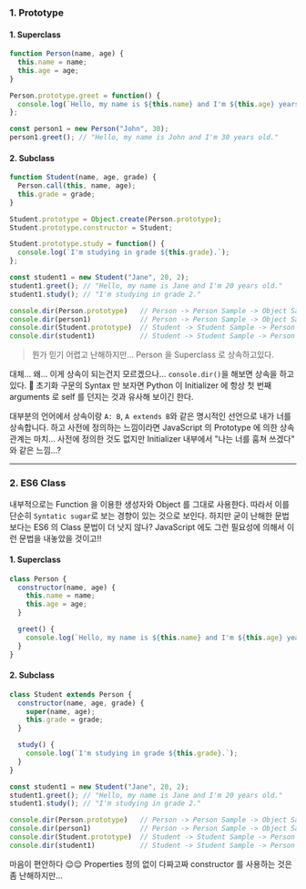### 1. Prototype

#### 1. Superclass

```javascript
function Person(name, age) {
  this.name = name;
  this.age = age;
}

Person.prototype.greet = function() {
  console.log(`Hello, my name is ${this.name} and I'm ${this.age} years old.`);
};

const person1 = new Person("John", 30);
person1.greet(); // "Hello, my name is John and I'm 30 years old."
```

#### 2. Subclass

```javascript
function Student(name, age, grade) {
  Person.call(this, name, age);
  this.grade = grade;
}

Student.prototype = Object.create(Person.prototype);
Student.prototype.constructor = Student;

Student.prototype.study = function() {
  console.log(`I'm studying in grade ${this.grade}.`);
};

const student1 = new Student("Jane", 20, 2);
student1.greet(); // "Hello, my name is Jane and I'm 20 years old."
student1.study(); // "I'm studying in grade 2."
```

```javascript
console.dir(Person.prototype)   // Person -> Person Sample -> Object Sample
console.dir(person1)            // Person -> Person Sample -> Object Sample
console.dir(Student.prototype)  // Student -> Student Sample -> Person Sample -> Object Sample
console.dir(student1)           // Student -> Student Sample -> Person Sample -> Object Sample
```

> 뭔가 믿기 어렵고 난해하지만... Person 을 Superclass 로 상속하고있다.

대체... 왜... 이게 상속이 되는건지 모르겠으나... `console.dir()`을 해보면 상속을 하고 있다. 🥴 초기화 구문의 Syntax 만 보자면 
Python 이 Initializer 에 항상 첫 번째 arguments 로 self 를 던지는 것과 유사해 보이긴 한다.

대부분의 언어에서 상속이랑 `A: B`, `A extends B`와 같은 명시적인 선언으로 내가 너를 상속합니다. 하고 사전에 정의하는 느낌이라면 
JavaScript 의 Prototype 에 의한 상속 관계는 마치... 사전에 정의한 것도 없지만 Initializer 내부에서 "나는 너를 훔쳐 쓰겠다" 
와 같은 느낌...?

---

### 2. ES6 Class

내부적으로는 Function 을 이용한 생성자와 Object 를 그대로 사용한다. 따라서 이를 단순히 `Syntatic sugar`로 보는 경향이 있는 것으로 
보인다. 하지만 굳이 난해한 문법 보다는 ES6 의 Class 문법이 더 낫지 않나? JavaScript 에도 그런 필요성에 의해서 이런 문법을 내놓았을 
것이고!!

#### 1. Superclass

```javascript
class Person {
  constructor(name, age) {
    this.name = name;
    this.age = age;
  }

  greet() {
    console.log(`Hello, my name is ${this.name} and I'm ${this.age} years old.`);
  }
}
```

#### 2. Subclass

```javascript
class Student extends Person {
  constructor(name, age, grade) {
    super(name, age);
    this.grade = grade;
  }

  study() {
    console.log(`I'm studying in grade ${this.grade}.`);
  }
}

const student1 = new Student("Jane", 20, 2);
student1.greet(); // "Hello, my name is Jane and I'm 20 years old."
student1.study(); // "I'm studying in grade 2."
```

```javascript
console.dir(Person.prototype)   // Person -> Person Sample -> Object Sample
console.dir(person1)            // Person -> Person Sample -> Object Sample
console.dir(Student.prototype)  // Student -> Student Sample -> Person Sample -> Object Sample
console.dir(student1)           // Student -> Student Sample -> Person Sample -> Object Sample
```

마음이 편안하다 😌😌 Properties 정의 없이 다짜고짜 constructor 를 사용하는 것은 좀 난해하지만...
